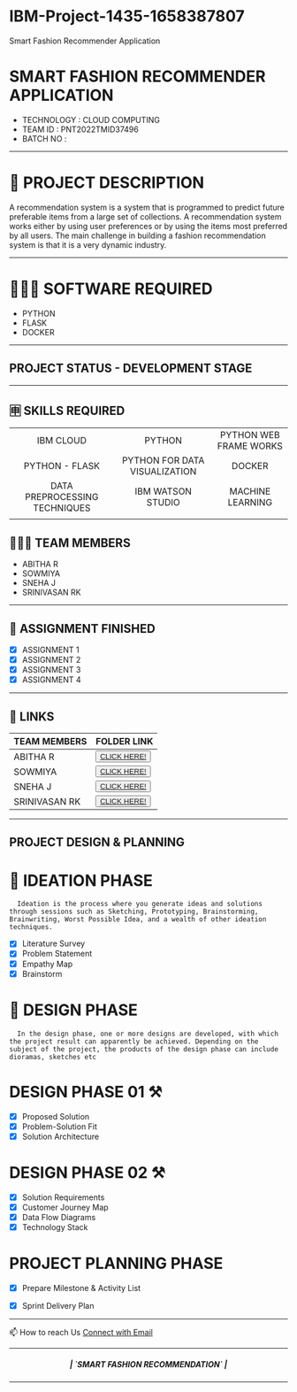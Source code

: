 # IBM-Project-1435-1658387807
Smart Fashion Recommender Application



# SMART FASHION RECOMMENDER APPLICATION

- TECHNOLOGY : CLOUD COMPUTING
- TEAM ID    : PNT2022TMID37496
- BATCH NO   : 

<hr>

# 📒 PROJECT DESCRIPTION
A recommendation system is a system that is programmed to predict future preferable items from a large set of collections. A recommendation system works either by using user preferences or by using the items most preferred by all users. The main challenge in building a fashion recommendation system is that it is a very dynamic industry.



 <hr>
 
# 👨🏻‍💻 SOFTWARE REQUIRED
- PYTHON
- FLASK
- DOCKER

 <hr>

 ## PROJECT STATUS - DEVELOPMENT STAGE

<hr>

## 🈸 SKILLS REQUIRED
|    |   |   |
| :---:         |     :---:      |          :---: | 
| IBM CLOUD   | PYTHON     | PYTHON WEB FRAME WORKS   | 
| PYTHON - FLASK    | PYTHON FOR DATA VISUALIZATION    | DOCKER    |
| DATA PREPROCESSING TECHNIQUES| IBM WATSON STUDIO | MACHINE LEARNING |
| | | |


## 🧑🏻‍🦰 TEAM MEMBERS
- ABITHA R
- SOWMIYA 
- SNEHA J
- SRINIVASAN RK

<hr>

## 📒 ASSIGNMENT FINISHED
- [x] ASSIGNMENT 1
- [x] ASSIGNMENT 2
- [x] ASSIGNMENT 3 
- [x] ASSIGNMENT 4
<hr>

## 🔗 LINKS

| TEAM MEMBERS | FOLDER LINK    |
| ------------- | ------------- |
| ABITHA R  | <button> <a href="https://github.com/IBM-EPBL/IBM-Project-1435-1658387807">CLICK HERE!  </a></button>                 
| SOWMIYA | <button> <a href="https://github.com/IBM-EPBL/IBM-Project-1435-1658387807">CLICK HERE!  </a> </button> |
| SNEHA J   | <button><a href="https://github.com/IBM-EPBL/IBM-Project-1435-1658387807">CLICK HERE!  </a> </button> |
| SRINIVASAN RK   | <button><a href="https://github.com/IBM-EPBL/IBM-Project-1435-1658387807">CLICK HERE!  </a> </button> |

<hr>

## PROJECT DESIGN & PLANNING
# 🧩 IDEATION PHASE

      Ideation is the process where you generate ideas and solutions through sessions such as Sketching, Prototyping, Brainstorming, Brainwriting, Worst Possible Idea, and a wealth of other ideation techniques.
- [x] Literature Survey
- [x] Problem Statement
- [x] Empathy Map
- [x] Brainstorm

# 🧩 DESIGN PHASE 
      In the design phase, one or more designs are developed, with which the project result can apparently be achieved. Depending on the subject of the project, the products of the design phase can include dioramas, sketches etc

# DESIGN PHASE 01 ⚒️
- [x] Proposed Solution
- [x] Problem-Solution Fit
- [x] Solution Architecture

# DESIGN PHASE 02 ⚒️
- [x] Solution Requirements
- [x] Customer Journey Map
- [x] Data Flow Diagrams
- [x] Technology Stack

# PROJECT PLANNING PHASE
- [x] Prepare Milestone & Activity List
- [x] Sprint Delivery Plan


<hr>

📫 How to reach Us <a href = "mailto:ibmdemo6@yahoo.com">Connect with Email</a>

<hr>
<div align="center">
 <h5> | `SMART FASHION RECOMMENDATION` |</h5>

<hr>


    
 
